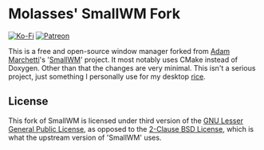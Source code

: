 # Molasses' SmallWM Fork
[![Ko-Fi](https://img.shields.io/badge/donate-kofi-blue?style=for-the-badge&logo=ko-fi&color=e57578&logoColor=FFFFFF&labelColor=262a35)](https://ko-fi.com/molasses)
[![Patreon](https://img.shields.io/badge/donate-patreon-blue?style=for-the-badge&logo=patreon&color=e57578&logoColor=FFFFFF&labelColor=262a35)](https://www.patreon.com/molasseslover)

This is a free and open-source window manager forked from 
[Adam Marchetti](https://github.com/adamnew123456)'s
'[SmallWM](https://github.com/adamnew123456/SmallWM)' project.
It most notably uses CMake instead of Doxygen. Other than that the changes are
very minimal. This isn't a serious project, just something I personally use for
my desktop [rice](https://github.com/MolassesLover/dots).

## License

This fork of SmallWM is licensed under third version of the 
[GNU Lesser General Public License](LICENSE.md), 
as opposed to the 
[2-Clause BSD License](https://opensource.org/license/bsd-2-clause), which is
what the upstream version of 'SmallWM' uses.
